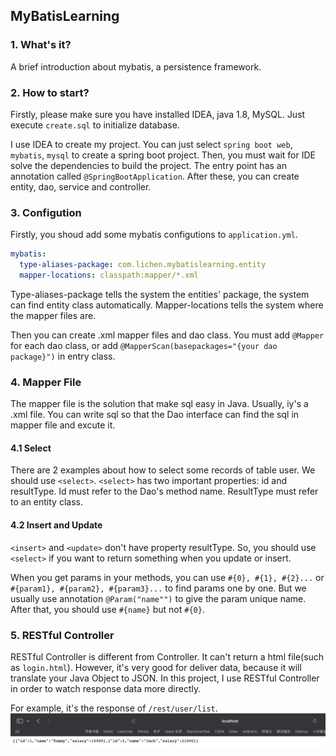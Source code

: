 ## MyBatisLearning

### 1. What's it?
A brief introduction about mybatis, a persistence framework.

### 2. How to start?
Firstly, please make sure you have installed IDEA, java 1.8, MySQL. Just execute `create.sql` to initialize database.

I use IDEA to create my project. You can just select `spring boot web`, `mybatis`, `mysql` to create a spring boot project.
Then, you must wait for IDE solve the dependencies to build the project. The entry point has an annotation called `@SpringBootApplication`.
After these, you can create entity, dao, service and controller.

### 3. Configution
Firstly, you shoud add some mybatis configutions to `application.yml`.
```yaml
mybatis:
  type-aliases-package: com.lichen.mybatislearning.entity
  mapper-locations: classpath:mapper/*.xml
```
Type-aliases-package tells the system the entities' package, the system can find entity class automatically.
Mapper-locations tells the system where the mapper files are.

Then you can create .xml mapper files and dao class. You must add `@Mapper` for each dao class, or add `@MapperScan(basepackages="{your dao package}")` in entry class.

### 4. Mapper File
The mapper file is the solution that make sql easy in Java. Usually, iy's a .xml file. You can write sql so that the Dao interface
can find the sql in mapper file and excute it.

#### 4.1 Select
There are 2 examples about how to select some records of table user.
We should use `<select>`. `<select>` has two important properties: id and resultType.
Id must refer to the Dao's method name. ResultType must refer to an entity class.

#### 4.2 Insert and Update
`<insert>` and `<update>` don't have property resultType.
So, you should use `<select>` if you want to return something when you update or insert.

When you get params in your methods, you can use `#{0}, #{1}, #{2}...`
or `#{param1}, #{param2}, #{param3}...` to find params one by one. But we usually use annotation `@Param("name"")` to
give the param unique name. After that, you should use `#{name}` but not `#{0}`.


### 5. RESTful Controller
RESTful Controller is different from Controller. It can't return a html file(such as `login.html`).
However, it's very good for deliver data, because it will translate your Java Object to JSON. In this
project, I use RESTful Controller in order to watch response data more directly.

For example, it's the response of `/rest/user/list`.
![](images/list.png)

